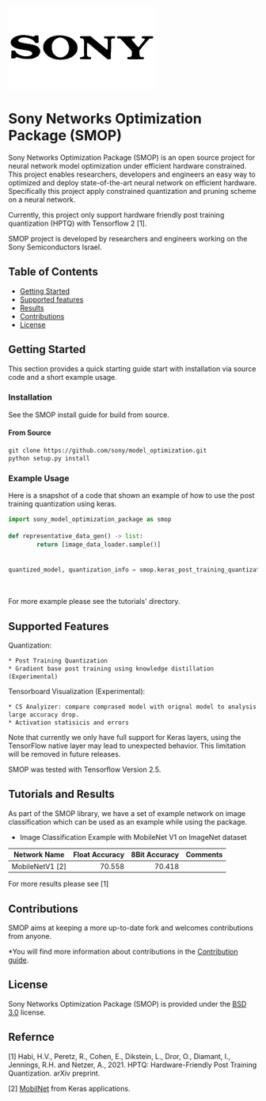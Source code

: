![Sony Semiconductor Israel, Inc.](docs/images/ssi_logo.png)


# Sony Networks Optimization Package (SMOP)
Sony Networks Optimization Package (SMOP) is an open source project for neural network model optimization under efficient hardware constrained. <br />
This project enables researchers, developers and engineers an easy way to optimized and deploy state-of-the-art neural network on efficient hardware. <br />
Specifically this project apply constrained quantization and pruning scheme on a neural network. 

Currently, this project only support hardware friendly post training quantization (HPTQ) with Tensorflow 2 [1]. 

SMOP project is developed by researchers and engineers working on the Sony Semiconductors Israel.

## Table of Contents

- [Getting Started](#getting-started)
- [Supported features](#supported-features)
- [Results](#results)
- [Contributions](#contributions)
- [License](#license)

## Getting Started

This section provides a quick starting guide start with installation via source code and a short example usage.

### Installation
See the SMOP install guide for build from source.


#### From Source
```
git clone https://github.com/sony/model_optimization.git
python setup.py install
```

### Example Usage
Here is a snapshot of a code that shown an example of how to use the post training quantization using keras.

```python
import sony_model_optimization_package as smop

def representative_data_gen() -> list:
        return [image_data_loader.sample()]


quantized_model, quantization_info = smop.keras_post_training_quantization(model,
                                                                           representative_data_gen,
                                                                           n_iter=200)
```
For more example please see the tutorials' directory.

## Supported Features

Quantization:

	* Post Training Quantization 
    * Gradient base post training using knowledge distillation (Experimental) 
    
Tensorboard Visualization (Experimental):

    * CS Analyizer: compare comprased model with orignal model to analysis large accuracy drop.
    * Activation statisicis and errors
     

Note that currently we only have full support for Keras layers, using the TensorFlow native layer may lead to unexpected behavior. This limitation will be removed in future releases. 

SMOP was tested with Tensorflow Version 2.5. 

## Tutorials and Results
As part of the SMOP library, we have a set of example network on image classification which can be used as an example while using the package.

* Image Classification Example with MobileNet V1 on ImageNet dataset

| Network Name             | Float Accuracy  | 8Bit Accuracy   | Comments                             |
| -------------------------| ---------------:| ---------------:| ------------------------------------:|
| MobileNetV1 [2]          | 70.558          | 70.418          |                                      |


For more results please see [1]

## Contributions
SMOP aims at keeping a more up-to-date fork and welcomes contributions from anyone.

*You will find more information about contributions in the [Contribution guide](CONTRIBUTING.md).


## License
Sony Networks Optimization Package (SMOP) is provided under the [BSD 3.0](LICENSE) license.

## Refernce 

[1] Habi, H.V., Peretz, R., Cohen, E., Dikstein, L., Dror, O., Diamant, I., Jennings, R.H. and Netzer, A., 2021. HPTQ: Hardware-Friendly Post Training Quantization. arXiv preprint.

[2] [MobilNet](https://keras.io/api/applications/mobilenet/#mobilenet-function) from Keras applications.
